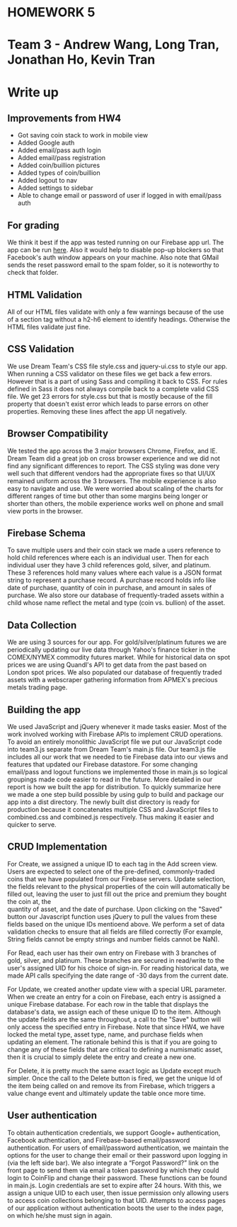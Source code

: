 # HOMEWORK 5
# Team 3 - Andrew Wang, Long Tran, Jonathan Ho, Kevin Tran

# Write up

## Improvements from HW4
* Got saving coin stack to work in mobile view
* Added Google auth
* Added email/pass auth login
* Added email/pass registration
* Added coin/buillion pictures
* Added types of coin/buillion
* Added logout to nav
* Added settings to sidebar
* Able to change email or password of user if logged in with email/pass auth


## For grading
We think it best if the app was tested running on our Firebase app url.
The app can be run [here](https://cse134bteam3-hw5.firebaseapp.com/). Also it
would help to disable pop-up blockers so that Facebook's auth window appears
on your machine. Also note that GMail sends the reset password email to the
spam folder, so it is noteworthy to check that folder.

## HTML Validation
All of our HTML files validate with only a few warnings because of the use of
a section tag without a h2-h6 element to identify headings. Otherwise the
HTML files validate just fine.

## CSS Validation
We use Dream Team's CSS file style.css and jquery-ui.css to style 
our app. When running a CSS validator on these files we get back a few errors.
However that is a part of using Sass and compiling it back to CSS. For rules
defined in Sass it does not always compile back to a complete valid CSS file.
We get 23 errors for style.css but that is mostly because of the fill
property that doesn't exist error which leads to parse errors on other
properties. Removing these lines affect the app UI negatively.

## Browser Compatibility
We tested the app across the 3 major browsers Chrome, Firefox, and IE.
Dream Team did a great job on cross browser experience and we did not
find any significant differences to report. The CSS styling was done very
well such that different vendors had the appropriate fixes so that UI/UX
remained uniform across the 3 browsers. The mobile experience is also easy
to navigate and use. We were worried about scaling of the charts for
different ranges of time but other than some margins being longer or
shorter than others, the mobile experience works well on phone and small
view ports in the browser. 

## Firebase Schema
To save multiple users and their coin stack we made a users reference to hold
child references where each is an individual user. Then for each individual
user they have 3 child references gold, silver, and platinum. These 3
references hold many values where each value is a JSON format string to
represent a purchase record. A purchase record holds info like date of
purchase, quantity of coin in purchase, and amount in sales of purchase.
We also store our database of frequently-traded assets within a child whose
name reflect the metal and type (coin vs. bullion) of the asset.

## Data Collection
We are using 3 sources for our app. For gold/silver/platinum futures we are
periodically updating our live data through Yahoo's finance ticker in the
COMEX/NYMEX commodity futures market. While for historical data on spot prices
we are using Quandl's API to get data from the past based on London spot prices.
We also populated our database of frequently traded assets with a webscraper
gathering information from APMEX's precious metals trading page.

## Building the app
We used JavaScript and jQuery whenever it made tasks easier. Most of the work
involved working with Firebase APIs to implement CRUD operations. To avoid an 
entirely monolithic JavaScript file we put our JavaScript code into team3.js 
separate from Dream Team's main.js file. Our team3.js file includes all our 
work that we needed to tie Firebase data into our views and features that 
updated our Firebase datastore. For some changing email/pass and logout functions
we implemented those in main.js so logical groupings made code easier to read
in the future. More detailed in our report is how we built the app for
distribution. To quickly summarize here we made a one step build possible by
using gulp to build and package our app into a dist directory. The newly built
dist directory is ready for production because it concatenates multiple CSS
and JavaScript files to combined.css and combined.js respectively. Thus making
it easier and quicker to serve.

## CRUD Implementation
For Create, we assigned a unique ID to each tag in the Add screen view. Users
are expected to select one of the pre-defined, commonly-traded coins that we
have populated from our Firebase servers. Update selection, the fields relevant
to the physical properties of the coin will automatically be filled out, leaving
the user to just fill out the price and premium they bought the coin at, the  
quantity of asset, and the date of purchase. Upon clicking on the "Saved" button
our Javascript function uses jQuery to pull the values from these fields based
on the unique IDs mentioend above. We perform a set of data validation checks
to ensure that all fields are filled correctly (For example, String fields cannot
be empty strings and number fields cannot be NaN). 

For Read, each user has their own entry on Firebase with 3 branches of gold,
silver, and platinum. These branches are secured in read/write to the user's
assigned UID for his choice of sign-in. For reading historical data, we made API 
calls specifying the date range of -30 days from the current date. 

For Update, we created another update view with a special URL parameter. When we
create an entry for a coin on Firebase, each entry is assigned a unique Firebase
database. For each row in the table that displays the database's data, we assign
each of these unique ID to the item. Although the update fields are  the same
throughout, a call to the "Save" button will only access the specified entry in
Firebase. Note that since HW4, we have locked the metal type, asset type, name,
and purchase fields when updating an element. The rationale behind this is that
if you are going to change any of these fields that are critical to defining
a numismatic asset, then it is crucial to simply delete the entry and create
a new one. 

For Delete, it is pretty much the same exact logic as Update except much simpler.
Once the call to the Delete button is fired, we get the unique Id of the item
being called on and remove its from Firebase, which triggers a value change
event and ultimately update the table once more time.

## User authentication
To obtain authentication credentials, we support Google+ authentication, 
Facebook authentication, and Firebase-based email/password authentication. 
For users of email/password authentication, we maintain the options for 
the user to change their email or their password upon logging in (via the
left side bar). We also integrate a “Forgot Password?” link on the front
page to send them via email a token password by which they could login to
CoinFlip and change their password. These functions can be found in 
main.js. Login credentials are set to expire after 24 hours.
With this, we assign a unique UID to each user, then issue permission 
only allowing users to access coin collections belonging to that UID. 
Attempts to access pages of our application without authentication
boots the user to the index page, on which he/she must sign in
again.